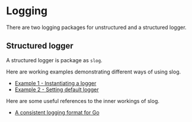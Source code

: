 # Logging

There are two logging packages for unstructured and a structured logger.

## Structured logger

A structured logger is package as `slog`.

Here are working examples demonstrating different ways of using slog.

* [Example 1 - Instantiating a logger](./slog/ex1/main.go)
* [Example 2 - Setting default logger](./slog/ex2/main.go)

Here are some useful references to the inner workings of slog.

* [A consistent logging format for Go](https://www.youtube.com/watch?v=gd_Vyb5vEw0)

